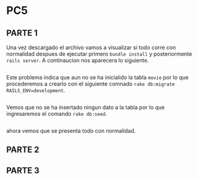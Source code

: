 # PC5
## PARTE 1
Una vez descargado el archivo vamos a visualizar si todo corre con normalidad despues de ejecutar primero `bundle install` y posteriormente `rails server`. A continaucion nos aparecera lo siguiente. 

![]()

Este problema indica que aun no se ha inicialido la tabla `movie` por lo que procederemos a crearlo con el siguiente comnado `rake db:migrate RAILS_ENV=development`.

![]()

Vemos que no se ha insertado ningun dato a la tabla por lo que ingresaremos el comando `rake db:seed`.

![]()

ahora vemos que se presenta todo con normalidad.


## PARTE 2

## PARTE 3
